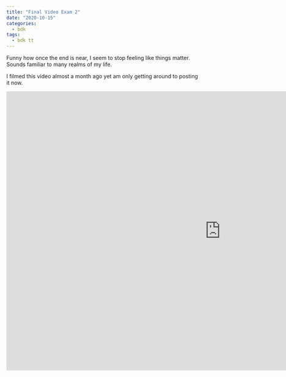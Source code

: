 ```yaml
---
title: "Final Video Exam 2"
date: "2020-10-15"
categories:
  - bdk
tags:
  - bdk tt
---
```

Funny how once the end is near, I seem to stop feeling like things matter. Sounds familiar to many realms of my life.

I filmed this video almost a month ago yet am only getting around to posting it now.

<iframe width="1120" height="730" sandbox="allow-same-origin allow-scripts allow-popups" src="https://tube.bdklab.com/videos/embed/965562e0-28f1-42e0-9223-40d906e05d7b" frameborder="0" allowfullscreen></iframe>